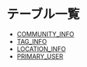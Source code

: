 # テーブル一覧

- [COMMUNITY_INFO](./db/community_info.md "community_info")
- [TAG_INFO](./db/tag_info.md "tag_info")
- [LOCATION_INFO](./db/location_info.md "location_info")
- [PRIMARY_USER](./db/primary_user.md "primary_user")
